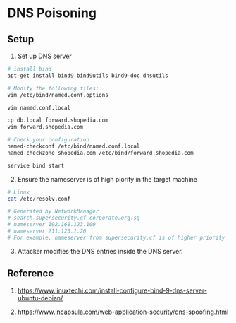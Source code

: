 
# DNS Poisoning

## Setup

1. Set up DNS server
``` bash
# install bind
apt-get install bind9 bind9utils bind9-doc dnsutils

# Modify the following files:
vim /etc/bind/named.conf.options

vim named.conf.local

cp db.local forward.shopedia.com
vim forward.shopedia.com

# Check your configuration
named-checkconf /etc/bind/named.conf.local
named-checkzone shopedia.com /etc/bind/forward.shopedia.com

service bind start
```

2. Ensure the nameserver is of high piority in the target machine
``` bash
# Linux
cat /etc/resolv.conf

# Generated by NetworkManager
# search supersecurity.cf corporate.org.sg 
# nameserver 192.168.123.100
# nameserver 211.123.1.20
# For example, nameserver from supersecurity.cf is of higher priority
```

3. Attacker modifies the DNS entries inside the DNS server.

## Reference

1. https://www.linuxtechi.com/install-configure-bind-9-dns-server-ubuntu-debian/

2. https://www.incapsula.com/web-application-security/dns-spoofing.html 